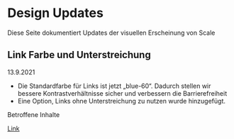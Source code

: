 # Design Updates

Diese Seite dokumentiert Updates der visuellen Erscheinung von Scale

## Link Farbe und Unterstreichung

13.9.2021

- Die Standardfarbe für Links ist jetzt „blue-60“. Dadurch stellen wir bessere Kontrastverhältnisse sicher und verbessern die Barrierefreiheit
- Eine Option, Links ohne Unterstreichung zu nutzen wurde hinzugefügt.

Betroffene Inhalte

[Link](./?path=/docs/components-link--standard)
